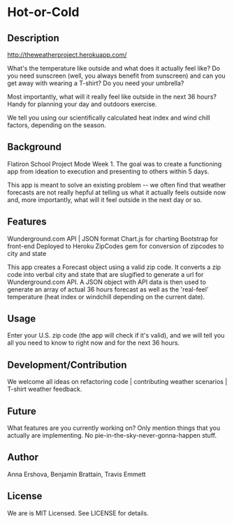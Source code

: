 # Hot-or-Cold

## Description

http://theweatherproject.herokuapp.com/

What's the temperature like outside and what does it actually feel like? Do you need sunscreen (well, you always benefit from sunscreen) and can you get away with wearing a T-shirt? Do you need your umbrella? 

Most importantly, what will it really feel like outside in the next 36 hours? Handy for planning your day and outdoors exercise.

We tell you using our scientifically calculated heat index and wind chill factors, depending on the season. 

## Background

Flatiron School Project Mode Week 1. The goal was to create a functioning app from ideation to execution and presenting to others within 5 days.

This app is meant to solve an existing problem -- we often find that weather forecasts are not really hepful at telling us what it actually feels outside now and, more importantly, what will it feel outside in the next day or so.

## Features

Wunderground.com API | JSON format
Chart.js for charting
Bootstrap for front-end
Deployed to Heroku
ZipCodes gem for conversion of zipcodes to city and state

This app creates a Forecast object using a valid zip code. It converts a zip code into verbal city and state that are slugified to generate a url for Wunderground.com API. A JSON object with API data is then used to generate an array of actual 36 hours forecast as well as the 'real-feel' temperature (heat index or windchill depending on the current date).

## Usage

Enter your U.S. zip code (the app will check if it's valid), and we will tell you all you need to know to right now and for the next 36 hours. 

## Development/Contribution

We welcome all ideas on refactoring code | contributing weather scenarios | T-shirt weather feedback.

## Future

What features are you currently working on? Only mention things that you
actually are implementing. No pie-in-the-sky-never-gonna-happen stuff.

## Author

Anna Ershova, Benjamin Brattain, Travis Emmett

## License

We are is MIT Licensed. See LICENSE for details.
